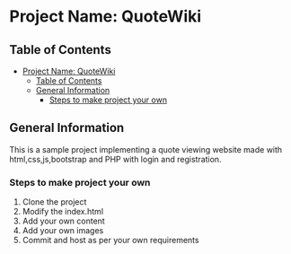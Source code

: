 # Project Name: QuoteWiki

## Table of Contents

- [Project Name: QuoteWiki](#project-name-quotewiki)
  - [Table of Contents](#table-of-contents)
  - [General Information](#general-information)
    - [Steps to make project your own](#steps-to-make-project-your-own)

<!-- You can include any other section that is pertinent to your problem -->

## General Information

This is a sample project implementing a quote viewing website made with html,css,js,bootstrap and PHP with login and registration.

### Steps to make project your own

1. Clone the project
2. Modify the index.html
3. Add your own content
4. Add your own images
5. Commit and host as per your own requirements
